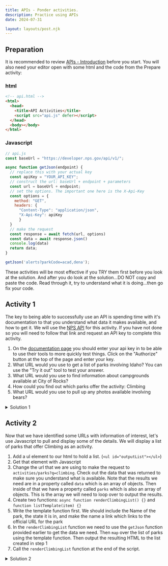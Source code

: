 ```yaml
---
title: APIs - Ponder activities.
description: Practice using APIs
date: 2024-07-31

layout: layouts/post.njk
---
```


## Preparation

It is recommended to review [APIs - Introduction](../prepare1) before you start. You will also need your editor open with some html and the code from the Prepare activity:

### html

```html
<!-- api.html -->
<html>
  <head>
    <title>API Activities</title>
    <script src="api.js" defer></script>
  </head>
  <body></body>
</html>
```

### Javascript

```javascript
// api.js
const baseUrl = "https://developer.nps.gov/api/v1/";

async function getJson(endpoint) {
  // replace this with your actual key
  const apiKey = "YOUR_API_KEY";
  // construct the url: baseUrl + endpoint + parameters
  const url = baseUrl + endpoint;
  // set the options. The important one here is the X-Api-Key
  const options = {
    method: "GET",
    headers: {
      "Content-Type": "application/json",
      "X-Api-Key": apiKey
      }
  }
  // make the request
  const response = await fetch(url, options)
  const data = await response.json()
  console.log(data)
  return data;
}

getJson('alerts?parkCode=acad,dena');
```

These activities will be most effective if you TRY them first before you look at the solution. And after you do look at the solution...DO NOT copy and paste the code. Read through it, try to understand what it is doing...then go fix your code.

## Activity 1

The key to being able to successfully use an API is spending time with it's documentation to that you understand what data it makes available, and how to get it. We will use the [NPS API](https://www.nps.gov/subjects/developer/get-started.htm) for this activity.  If you have not done so you will need to follow that link and request an API key to complete this activity.

1. On the [documentation page](https://www.nps.gov/subjects/developer/api-documentation.htm) you should enter your api key in to be able to use their tools to more quickly test things. Click on the "Authorize" button at the top of the page and enter your key.
2. What URL would you use to get a list of parks involving Idaho?  You can use the "Try it out" tool to test your answer.
3. What URL would you use to find information about campgrounds available at City of Rocks?
4. How could you find out which parks offer the activity: Climbing
5. What URL would you use to pull up any photos available involving bears?

<details>
<summary>Solution 1</summary>

2. https://developer.nps.gov/api/v1/parks?stateCode=id
3. https://developer.nps.gov/api/v1/campgrounds?parkCode=ciro
4. https://developer.nps.gov/api/v1/activities/parks?q=climbing
5. https://developer.nps.gov/api/v1/multimedia/galleries?q=bears

</details>

## Activity 2

Now that we have identified some URLs with information of interest, let's use Javascript to pull and display some of the details. We will display a list of parks that offer Climbing as an activity.

1. Add a ul element to our html to hold a list. (`<ul id="outputList"></ul>`)
2. Get that element with Javascript
3. Change the url that we are using to make the request to `activities/parks?q=climbing`. Check out the data that was returned to make sure you understand what is available. Note that the results we need are in a property called `data` which is an array of objects. Then inside of that we have a property called `parks` which is also an array of objects. This is the array we will need to loop over to output the results.
4. Create two functions: `async function renderClimbingList() {}` and `function listTemplate(item) {}`
5. Write the template function first. We should include the Name of the park, the state it is in, and make the name a link which links to the official URL for the park
6. In the `renderClimbingList` function we need to use the `getJson` function provided earlier to get the data we need. Then `map` over the list of parks using the template function. Then output the resulting HTML to the list created in step 1
7. Call the `renderClimbingList` function at the end of the script.

<details>
<summary>Solution 2</summary>

```javascript
const baseUrl = "https://developer.nps.gov/api/v1/";

async function getJson(endpoint) {
  // replace this with your actual key
  const apiKey = "YOUR_API_KEY";
  // construct the url: baseUrl + endpoint + parameters
  const url = baseUrl + endpoint;
  // set the options. The important one here is the X-Api-Key
  const options = {
    method: "GET",
    headers: {
      "Content-Type": "application/json",
      "X-Api-Key": apiKey
      }
  }
  // make the request
  const response = await fetch(url, options)
  const data = await response.json()
  console.log(data)
  return data;
}

function listTemplate(item) {
  return `<li><a href="${item.url}">${item.fullName}</a> ${item.states}</li>`
}

async function renderClimbingList() {
  const endpoint = "activities/parks?q=climbing"
  const listElement = document.getElementById("outputList")
  const data = await getJson(endpoint)
  const parks = data.data
  const listHtml = parks.map(listTemplate).join("")
  listElement.innerHTML = listHtml;
}
renderClimbingList()

```

</details>
